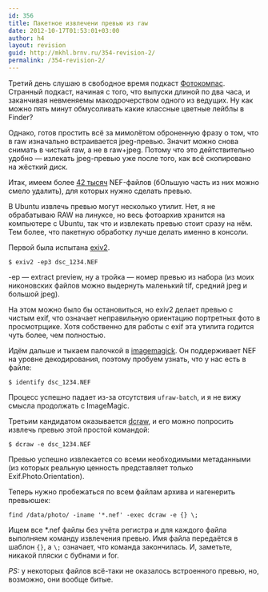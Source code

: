 ```yaml
---
id: 356
title: Пакетное извлечени превью из raw
date: 2012-10-17T01:53:01+03:00
author: h4
layout: revision
guid: http://mkhl.brnv.ru/354-revision-2/
permalink: /354-revision-2/
---
```

Третий день слушаю в свободное время подкаст [Фотокомпас](http://photocompass.rpod.ru/). Странный подкаст, начиная с того, что выпуски длиной по два часа, и заканчивая невменяемы макодрочерством одного из ведущих. Ну как можно пять минут обмусоливать какие классные цветные лейблы в Finder?

Однако, готов простить всё за мимолётом оброненную фразу о том, что в raw изначально встраивается jpeg-превью. Значит можно снова снимать в чистый raw, а не в raw+jpeg. Потому что это дейтствительно удобно — излекать jpeg-превью уже после того, как всё скопировано на жёсткий диск.

Итак, имеем более [42 тысяч](https://twitter.com/_h4_/status/258293801926418432) NEF-файлов (бОльшую часть из них можно смело удалить), для которых нужно сделать превью.

В Ubuntu извлечь превью могут несколько утилит. Нет, я не обрабатываю RAW на линуксе, но весь фотоархив хранится на компьютере с Ubuntu, так что и извлекать превью стоит сразу на нём. Тем более, что пакетную обработку лучше делать именно в консоли.

Первой была испытана [exiv2](http://www.exiv2.org/).

    $ exiv2 -ep3 dsc_1234.NEF
    

-ep — extract preview, ну а тройка — номер превью из набора (из моих никоновских файлов можно выдернуть маленький tif, средний jpeg и большой jpeg).

На этом можно было бы остановиться, но exiv2 делает превью с чистым exif, что означает неправильную ориентацию портретных фото в просмотрщике. Хотя собственно для работы с exif эта утилита годится чуть более, чем полностью.

Идём дальше и тыкаем палочкой в [imagemagick](http://www.imagemagick.org/). Он поддерживает NEF на уровне декодирования, поэтому пробуем узнать, что у нас есть в файле:

    $ identify dsc_1234.NEF
    

Процесс успешно падает из-за отсутствия `ufraw-batch`, и я не вижу смысла продолжать с ImageMagic.

Третьим кандидатом оказывается [dcraw](http://www.google.ru/url?sa=t&rct=j&q=&esrc=s&source=web&cd=2&cad=rja&ved=0CC8QFjAB&url=http%3A%2F%2Fru.wikipedia.org%2Fwiki%2FDcraw&ei=iNZ9UPWwFfKO4gSX54HoAg&usg=AFQjCNEqR-KhTU2JagYkXBpkk7B07it5KA&sig2=c0kna9ZX-hAjIzk2mBThlQ), и его можно попросить извлечь превью этой простой командой:

    $ dcraw -e dsc_1234.NEF
    

Превью успешно извлекается со всеми необходимыми метаданными (из которых реальную ценность представляет только Exif.Photo.Orientation).

Теперь нужно пробежаться по всем файлам архива и нагенерить превьюшек:

    find /data/photo/ -iname '*.nef' -exec dcraw -e {} \;
    

Ищем все *.nef файлы без учёта регистра и для каждого файла выполняем команду извлечения превью. Имя файла передаётся в шаблон `{}`, а `\;` означает, что команда закончилась. И, заметьте, никакой пляски с бубнами и for.

_PS:_ у некоторых файлов всё-таки не оказалось встроенного превью, но, возможно, они вообще битые.